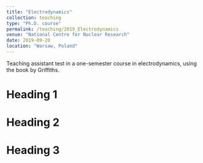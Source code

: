 ```yaml
---
title: "Electrodynamics"
collection: teaching
type: "Ph.D. course"
permalink: /teaching/2019_Electrodynamics
venue: "National Centre for Nuclear Research"
date: 2019-09-20
location: "Warsaw, Poland"
---
```


Teaching assistant test in a one-semester course in electrodynamics, using the book by Griffiths.

Heading 1
======

Heading 2
======

Heading 3
======
